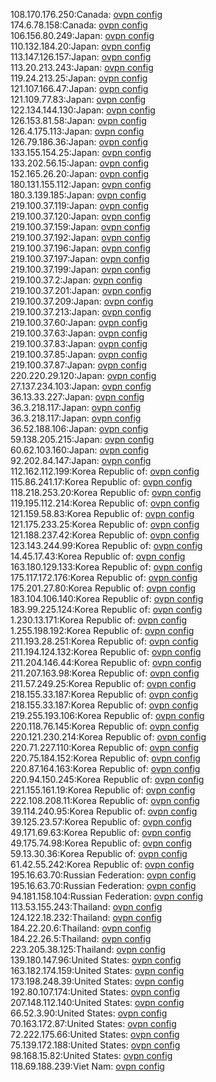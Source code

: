 108.170.176.250:Canada: [ovpn config](vpn/108_170_176_250.ovpn)  
174.6.78.158:Canada: [ovpn config](vpn/174_6_78_158.ovpn)  
106.156.80.249:Japan: [ovpn config](vpn/106_156_80_249.ovpn)  
110.132.184.20:Japan: [ovpn config](vpn/110_132_184_20.ovpn)  
113.147.126.157:Japan: [ovpn config](vpn/113_147_126_157.ovpn)  
113.20.213.243:Japan: [ovpn config](vpn/113_20_213_243.ovpn)  
119.24.213.25:Japan: [ovpn config](vpn/119_24_213_25.ovpn)  
121.107.166.47:Japan: [ovpn config](vpn/121_107_166_47.ovpn)  
121.109.77.83:Japan: [ovpn config](vpn/121_109_77_83.ovpn)  
122.134.144.130:Japan: [ovpn config](vpn/122_134_144_130.ovpn)  
126.153.81.58:Japan: [ovpn config](vpn/126_153_81_58.ovpn)  
126.4.175.113:Japan: [ovpn config](vpn/126_4_175_113.ovpn)  
126.79.186.36:Japan: [ovpn config](vpn/126_79_186_36.ovpn)  
133.155.154.25:Japan: [ovpn config](vpn/133_155_154_25.ovpn)  
133.202.56.15:Japan: [ovpn config](vpn/133_202_56_15.ovpn)  
152.165.26.20:Japan: [ovpn config](vpn/152_165_26_20.ovpn)  
180.131.155.112:Japan: [ovpn config](vpn/180_131_155_112.ovpn)  
180.3.139.185:Japan: [ovpn config](vpn/180_3_139_185.ovpn)  
219.100.37.119:Japan: [ovpn config](vpn/219_100_37_119.ovpn)  
219.100.37.120:Japan: [ovpn config](vpn/219_100_37_120.ovpn)  
219.100.37.159:Japan: [ovpn config](vpn/219_100_37_159.ovpn)  
219.100.37.192:Japan: [ovpn config](vpn/219_100_37_192.ovpn)  
219.100.37.196:Japan: [ovpn config](vpn/219_100_37_196.ovpn)  
219.100.37.197:Japan: [ovpn config](vpn/219_100_37_197.ovpn)  
219.100.37.199:Japan: [ovpn config](vpn/219_100_37_199.ovpn)  
219.100.37.2:Japan: [ovpn config](vpn/219_100_37_2.ovpn)  
219.100.37.201:Japan: [ovpn config](vpn/219_100_37_201.ovpn)  
219.100.37.209:Japan: [ovpn config](vpn/219_100_37_209.ovpn)  
219.100.37.213:Japan: [ovpn config](vpn/219_100_37_213.ovpn)  
219.100.37.60:Japan: [ovpn config](vpn/219_100_37_60.ovpn)  
219.100.37.63:Japan: [ovpn config](vpn/219_100_37_63.ovpn)  
219.100.37.83:Japan: [ovpn config](vpn/219_100_37_83.ovpn)  
219.100.37.85:Japan: [ovpn config](vpn/219_100_37_85.ovpn)  
219.100.37.87:Japan: [ovpn config](vpn/219_100_37_87.ovpn)  
220.220.29.120:Japan: [ovpn config](vpn/220_220_29_120.ovpn)  
27.137.234.103:Japan: [ovpn config](vpn/27_137_234_103.ovpn)  
36.13.33.227:Japan: [ovpn config](vpn/36_13_33_227.ovpn)  
36.3.218.117:Japan: [ovpn config](vpn/36_3_218_117.ovpn)  
36.3.218.117:Japan: [ovpn config](vpn/36_3_218_117.ovpn)  
36.52.188.106:Japan: [ovpn config](vpn/36_52_188_106.ovpn)  
59.138.205.215:Japan: [ovpn config](vpn/59_138_205_215.ovpn)  
60.62.103.160:Japan: [ovpn config](vpn/60_62_103_160.ovpn)  
92.202.84.147:Japan: [ovpn config](vpn/92_202_84_147.ovpn)  
112.162.112.199:Korea Republic of: [ovpn config](vpn/112_162_112_199.ovpn)  
115.86.241.17:Korea Republic of: [ovpn config](vpn/115_86_241_17.ovpn)  
118.218.253.20:Korea Republic of: [ovpn config](vpn/118_218_253_20.ovpn)  
119.195.112.214:Korea Republic of: [ovpn config](vpn/119_195_112_214.ovpn)  
121.159.58.83:Korea Republic of: [ovpn config](vpn/121_159_58_83.ovpn)  
121.175.233.25:Korea Republic of: [ovpn config](vpn/121_175_233_25.ovpn)  
121.188.237.42:Korea Republic of: [ovpn config](vpn/121_188_237_42.ovpn)  
123.143.244.99:Korea Republic of: [ovpn config](vpn/123_143_244_99.ovpn)  
14.45.17.43:Korea Republic of: [ovpn config](vpn/14_45_17_43.ovpn)  
163.180.129.133:Korea Republic of: [ovpn config](vpn/163_180_129_133.ovpn)  
175.117.172.176:Korea Republic of: [ovpn config](vpn/175_117_172_176.ovpn)  
175.201.27.80:Korea Republic of: [ovpn config](vpn/175_201_27_80.ovpn)  
183.104.106.140:Korea Republic of: [ovpn config](vpn/183_104_106_140.ovpn)  
183.99.225.124:Korea Republic of: [ovpn config](vpn/183_99_225_124.ovpn)  
1.230.13.171:Korea Republic of: [ovpn config](vpn/1_230_13_171.ovpn)  
1.255.198.192:Korea Republic of: [ovpn config](vpn/1_255_198_192.ovpn)  
211.193.28.251:Korea Republic of: [ovpn config](vpn/211_193_28_251.ovpn)  
211.194.124.132:Korea Republic of: [ovpn config](vpn/211_194_124_132.ovpn)  
211.204.146.44:Korea Republic of: [ovpn config](vpn/211_204_146_44.ovpn)  
211.207.163.98:Korea Republic of: [ovpn config](vpn/211_207_163_98.ovpn)  
211.57.249.25:Korea Republic of: [ovpn config](vpn/211_57_249_25.ovpn)  
218.155.33.187:Korea Republic of: [ovpn config](vpn/218_155_33_187.ovpn)  
218.155.33.187:Korea Republic of: [ovpn config](vpn/218_155_33_187.ovpn)  
219.255.193.106:Korea Republic of: [ovpn config](vpn/219_255_193_106.ovpn)  
220.118.76.145:Korea Republic of: [ovpn config](vpn/220_118_76_145.ovpn)  
220.121.230.214:Korea Republic of: [ovpn config](vpn/220_121_230_214.ovpn)  
220.71.227.110:Korea Republic of: [ovpn config](vpn/220_71_227_110.ovpn)  
220.75.184.152:Korea Republic of: [ovpn config](vpn/220_75_184_152.ovpn)  
220.87.164.163:Korea Republic of: [ovpn config](vpn/220_87_164_163.ovpn)  
220.94.150.245:Korea Republic of: [ovpn config](vpn/220_94_150_245.ovpn)  
221.155.161.19:Korea Republic of: [ovpn config](vpn/221_155_161_19.ovpn)  
222.108.208.11:Korea Republic of: [ovpn config](vpn/222_108_208_11.ovpn)  
39.114.240.95:Korea Republic of: [ovpn config](vpn/39_114_240_95.ovpn)  
39.125.23.57:Korea Republic of: [ovpn config](vpn/39_125_23_57.ovpn)  
49.171.69.63:Korea Republic of: [ovpn config](vpn/49_171_69_63.ovpn)  
49.175.74.98:Korea Republic of: [ovpn config](vpn/49_175_74_98.ovpn)  
59.13.30.36:Korea Republic of: [ovpn config](vpn/59_13_30_36.ovpn)  
61.42.55.242:Korea Republic of: [ovpn config](vpn/61_42_55_242.ovpn)  
195.16.63.70:Russian Federation: [ovpn config](vpn/195_16_63_70.ovpn)  
195.16.63.70:Russian Federation: [ovpn config](vpn/195_16_63_70.ovpn)  
94.181.158.104:Russian Federation: [ovpn config](vpn/94_181_158_104.ovpn)  
113.53.155.243:Thailand: [ovpn config](vpn/113_53_155_243.ovpn)  
124.122.18.232:Thailand: [ovpn config](vpn/124_122_18_232.ovpn)  
184.22.20.6:Thailand: [ovpn config](vpn/184_22_20_6.ovpn)  
184.22.26.5:Thailand: [ovpn config](vpn/184_22_26_5.ovpn)  
223.205.38.125:Thailand: [ovpn config](vpn/223_205_38_125.ovpn)  
139.180.147.96:United States: [ovpn config](vpn/139_180_147_96.ovpn)  
163.182.174.159:United States: [ovpn config](vpn/163_182_174_159.ovpn)  
173.198.248.39:United States: [ovpn config](vpn/173_198_248_39.ovpn)  
192.80.107.174:United States: [ovpn config](vpn/192_80_107_174.ovpn)  
207.148.112.140:United States: [ovpn config](vpn/207_148_112_140.ovpn)  
66.52.3.90:United States: [ovpn config](vpn/66_52_3_90.ovpn)  
70.163.172.87:United States: [ovpn config](vpn/70_163_172_87.ovpn)  
72.222.175.66:United States: [ovpn config](vpn/72_222_175_66.ovpn)  
75.139.172.188:United States: [ovpn config](vpn/75_139_172_188.ovpn)  
98.168.15.82:United States: [ovpn config](vpn/98_168_15_82.ovpn)  
118.69.188.239:Viet Nam: [ovpn config](vpn/118_69_188_239.ovpn)  
